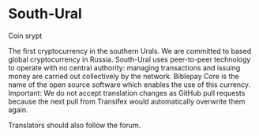 # South-Ural
Coin srypt
<p>The first cryptocurrency in the southern Urals.
We are committed to based global cryptocurrency in Russia.
South-Ural uses peer-to-peer technology to operate with no central authority: managing transactions and issuing money are carried out collectively by the network. Biblepay Core is the name of the open source software which enables the use of this currency.
Important: We do not accept translation changes as GitHub pull requests because the next pull from Transifex would automatically overwrite them again.

Translators should also follow the forum.</p>
